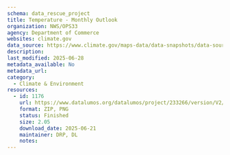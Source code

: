 ```yaml
---
schema: data_rescue_project 
title: Temperature - Monthly Outlook
organization: NWS/OPS33
agency: Department of Commerce
websites: climate.gov
data_source: https://www.climate.gov/maps-data/data-snapshots/data-source/temperature-monthly-outlook
description: 
last_modified: 2025-06-28
metadata_available: No
metadata_url: 
category:
  - Climate & Environment 
resources:
  - id: 1176
    url: https://www.datalumos.org/datalumos/project/233266/version/V2/view
    format: ZIP, PNG
    status: Finished
    size: 2.05
    download_date: 2025-06-21
    maintainer: DRP, DL
    notes: 
---
```

